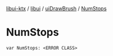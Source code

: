 [libui-ktx](../../index.md) / [libui](../index.md) / [uiDrawBrush](index.md) / [NumStops](./-num-stops.md)

# NumStops

`var NumStops: <ERROR CLASS>`